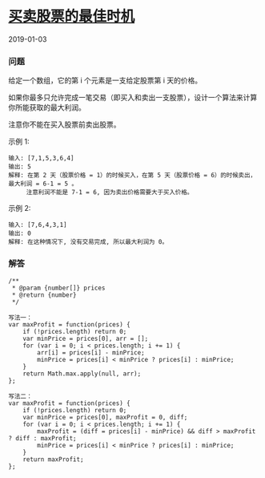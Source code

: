 # [买卖股票的最佳时机](https://leetcode-cn.com/problems/best-time-to-buy-and-sell-stock)
2019-01-03
### 问题
给定一个数组，它的第 i 个元素是一支给定股票第 i 天的价格。

如果你最多只允许完成一笔交易（即买入和卖出一支股票），设计一个算法来计算你所能获取的最大利润。

注意你不能在买入股票前卖出股票。

示例 1:

```
输入: [7,1,5,3,6,4]
输出: 5
解释: 在第 2 天（股票价格 = 1）的时候买入，在第 5 天（股票价格 = 6）的时候卖出，最大利润 = 6-1 = 5 。
     注意利润不能是 7-1 = 6, 因为卖出价格需要大于买入价格。
```
示例 2:

```
输入: [7,6,4,3,1]
输出: 0
解释: 在这种情况下, 没有交易完成, 所以最大利润为 0。
```

### 解答

```
/**
 * @param {number[]} prices
 * @return {number}
 */

写法一：
var maxProfit = function(prices) {
    if (!prices.length) return 0;
    var minPrice = prices[0], arr = [];
    for (var i = 0; i < prices.length; i += 1) {
        arr[i] = prices[i] - minPrice;
        minPrice = prices[i] < minPrice ? prices[i] : minPrice;
    }
    return Math.max.apply(null, arr);
};

写法二：
var maxProfit = function(prices) {
    if (!prices.length) return 0;
    var minPrice = prices[0], maxProfit = 0, diff;
    for (var i = 0; i < prices.length; i += 1) {
        maxProfit = (diff = prices[i] - minPrice) && diff > maxProfit ? diff : maxProfit;
        minPrice = prices[i] < minPrice ? prices[i] : minPrice;
    }
    return maxProfit;
};
```
